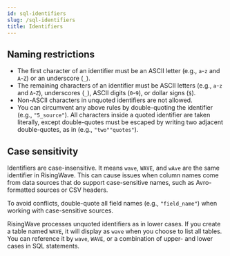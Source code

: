 ```yaml
---
id: sql-identifiers
slug: /sql-identifiers
title: Identifiers
---
```


## Naming restrictions

* The first character of an identifier must be an ASCII letter (e.g., `a`-`z` and `A`-`Z`) or an underscore (`_`).
* The remaining characters of an identifier must be ASCII letters (e.g., `a`-`z` and `A`-`Z`), underscores (`_`), ASCII digits (`0`-`9`), or dollar signs (`$`).
* Non-ASCII characters in unquoted identifiers are not allowed.
* You can circumvent any above rules by double-quoting the identifier (e.g., `"5_source"`). All characters inside a quoted identifier are taken literally, except double-quotes must be escaped by writing two adjacent double-quotes, as in (e.g., `"two""quotes"`).


## Case sensitivity

Identifiers are case-insensitive. It means `wave`, `WAVE`, and `wAve` are the same identifier in RisingWave. This can cause issues when column names come from data sources that do support case-sensitive names, such as Avro-formatted sources or CSV headers.

To avoid conflicts, double-quote all field names (e.g., `"field_name"`) when working with case-sensitive sources.

RisingWave processes unquoted identifiers as in lower cases. If you create a table named `WAVE`, it will display as `wave` when you choose to list all tables. You can reference it by `wave`, `WAVE`, or a combination of upper- and lower cases in SQL statements.